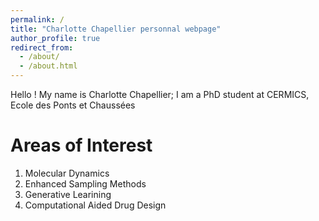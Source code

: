 ```yaml
---
permalink: /
title: "Charlotte Chapellier personnal webpage"
author_profile: true
redirect_from: 
  - /about/
  - /about.html
---
```

Hello ! My name is Charlotte Chapellier; I am a PhD student at CERMICS, Ecole des Ponts et Chaussées 

Areas of Interest
======
1. Molecular Dynamics
2. Enhanced Sampling Methods
3. Generative Learining
4. Computational Aided Drug Design 


